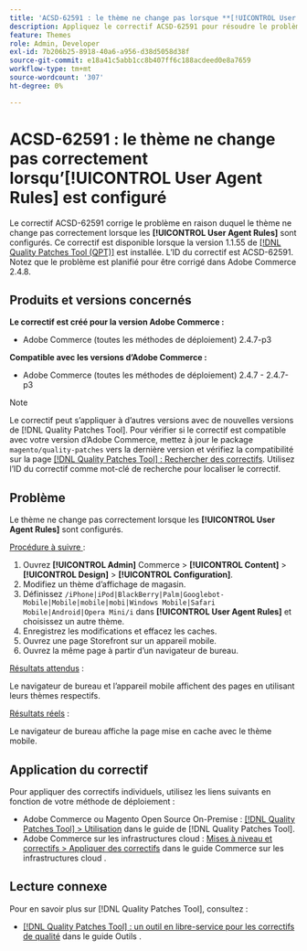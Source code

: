 ```yaml
---
title: 'ACSD-62591 : le thème ne change pas lorsque **[!UICONTROL User Agent Rules]** est configuré'
description: Appliquez le correctif ACSD-62591 pour résoudre le problème d’Adobe Commerce en raison duquel le thème ne change pas correctement lorsque les **[!UICONTROL User Agent Rules]** sont configurés.
feature: Themes
role: Admin, Developer
exl-id: 7b206b25-8918-40a6-a956-d38d5058d38f
source-git-commit: e18a41c5abb1cc8b407ff6c188acdeed0e8a7659
workflow-type: tm+mt
source-wordcount: '307'
ht-degree: 0%

---
```


# ACSD-62591 : le thème ne change pas correctement lorsqu’[!UICONTROL User Agent Rules] est configuré

Le correctif ACSD-62591 corrige le problème en raison duquel le thème ne change pas correctement lorsque les **[!UICONTROL User Agent Rules]** sont configurés. Ce correctif est disponible lorsque la version 1.1.55 de [[!DNL Quality Patches Tool (QPT)]](/help/tools/quality-patches-tool/quality-patches-tool-to-self-serve-quality-patches.md) est installée. L’ID du correctif est ACSD-62591. Notez que le problème est planifié pour être corrigé dans Adobe Commerce 2.4.8.

## Produits et versions concernés

**Le correctif est créé pour la version Adobe Commerce :**
* Adobe Commerce (toutes les méthodes de déploiement) 2.4.7-p3

**Compatible avec les versions d’Adobe Commerce :**
* Adobe Commerce (toutes les méthodes de déploiement) 2.4.7 - 2.4.7-p3

>[!NOTE]
>
>Le correctif peut s’appliquer à d’autres versions avec de nouvelles versions de [!DNL Quality Patches Tool]. Pour vérifier si le correctif est compatible avec votre version d’Adobe Commerce, mettez à jour le package `magento/quality-patches` vers la dernière version et vérifiez la compatibilité sur la page [[!DNL Quality Patches Tool] : Rechercher des correctifs](https://experienceleague.adobe.com/tools/commerce-quality-patches/index.html). Utilisez l’ID du correctif comme mot-clé de recherche pour localiser le correctif.

## Problème

Le thème ne change pas correctement lorsque les **[!UICONTROL User Agent Rules]** sont configurés.

<u>Procédure à suivre </u> :

1. Ouvrez **[!UICONTROL Admin]** Commerce > **[!UICONTROL Content]** > **[!UICONTROL Design]** > **[!UICONTROL Configuration]**.
1. Modifiez un thème d’affichage de magasin.
1. Définissez `/iPhone|iPod|BlackBerry|Palm|Googlebot-Mobile|Mobile|mobile|mobi|Windows Mobile|Safari Mobile|Android|Opera Mini/i` dans **[!UICONTROL User Agent Rules]** et choisissez un autre thème.
1. Enregistrez les modifications et effacez les caches.
1. Ouvrez une page Storefront sur un appareil mobile.
1. Ouvrez la même page à partir d’un navigateur de bureau.

<u>Résultats attendus</u> :

Le navigateur de bureau et l’appareil mobile affichent des pages en utilisant leurs thèmes respectifs.

<u>Résultats réels</u> :

Le navigateur de bureau affiche la page mise en cache avec le thème mobile.

## Application du correctif

Pour appliquer des correctifs individuels, utilisez les liens suivants en fonction de votre méthode de déploiement :

* Adobe Commerce ou Magento Open Source On-Premise : [[!DNL Quality Patches Tool] > Utilisation](/help/tools/quality-patches-tool/usage.md) dans le guide de [!DNL Quality Patches Tool].
* Adobe Commerce sur les infrastructures cloud : [Mises à niveau et correctifs > Appliquer des correctifs](https://experienceleague.adobe.com/docs/commerce-cloud-service/user-guide/develop/upgrade/apply-patches.html) dans le guide Commerce sur les infrastructures cloud .


## Lecture connexe

Pour en savoir plus sur [!DNL Quality Patches Tool], consultez :

* [[!DNL Quality Patches Tool] : un outil en libre-service pour les correctifs de qualité](/help/tools/quality-patches-tool/quality-patches-tool-to-self-serve-quality-patches.md) dans le guide Outils .

